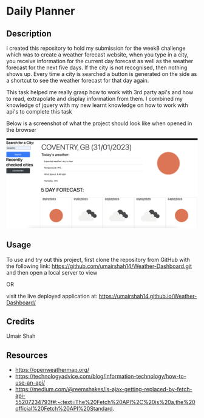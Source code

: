# Daily Planner

## Description
I created this repository to hold my submission for the week8 challenge which was to create a weather forecast website, when you type in a city, you receive information for the current day forecast as well as the weather forecast for the next five days. If the city is not recognised, then nothing shows up. Every time a city is searched a button is generated on the side as a shortcut to see the weather forecast for that day again.

This task helped me really grasp how to work with 3rd party api's and how to read, extrapolate and display information from them. I combined my knowledge of jquery with my new learnt knowledge on how to work with api's to complete this task

Below is a screenshot of what the project should look like when opened in the browser 

![screenshot of the project](./Screenshot%202023-01-31%20at%2022.40.35.png)

## Usage

To use and try out this project, first clone the repository from GitHub with the following link: https://github.com/umairshah14/Weather-Dashboard.git and then open a local server to view

OR

visit the live deployed application at: https://umairshah14.github.io/Weather-Dashboard/

## Credits

Umair Shah

## Resources

- https://openweathermap.org/
- https://technologyadvice.com/blog/information-technology/how-to-use-an-api/
- https://medium.com/@reemshakes/is-ajax-getting-replaced-by-fetch-api-55207234793f#:~:text=The%20Fetch%20API%2C%20is%20a,the%20official%20Fetch%20API%20Standard.
